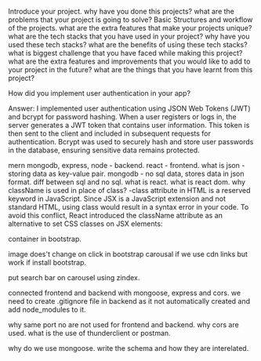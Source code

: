 Introduce your project.
why have you done this projects? what are the problems that your project is going to solve?
Basic Structures and workflow of the projects.
what are the extra features that make your projects unique?
what are the tech stacks that you have used in your project?
why have you used these tech stacks? what are the benefits of using these tech stacks?
what is biggest challenge that you have faced while making this project?
what are the extra features and improvements that you would like to add to your project in the future?
what are the things that you have learnt from this project?

How did you implement user authentication in your app?

Answer: I implemented user authentication using JSON Web Tokens (JWT) and bcrypt for password hashing. When a user registers or logs in, the server generates a JWT token that contains user information. This token is then sent to the client and included in subsequent requests for authentication. Bcrypt was used to securely hash and store user passwords in the database, ensuring sensitive data remains protected.

mern
mongodb, express, node - backend.
react - frontend.
what is json - storing data as key-value pair.
mongodb - no sql data, stores data in json format.
diff between sql and no sql.
what is react.
what is react dom.
why className is used in place of class?
-class attribute in HTML is a reserved keyword in JavaScript. Since JSX is a JavaScript extension and not standard HTML, using class would result in a syntax error in your code. To avoid this conflict, React introduced the className attribute as an alternative to set CSS classes on JSX elements:

container in bootstrap.

image does't change on click in bootstrap carousal if we use cdn links but work if install bootstrap.

put search bar on carousel using zindex.

connected frontend and backend with mongoose, express and cors.
we need to create .gitignore file in backend as it not automatically created and add node_modules to it.

why same port no are not used for frontend and backend.
why cors are used.
what is the use of thunderclient or postman.


why do we use mongoose.
write the schema and how they are interelated.

